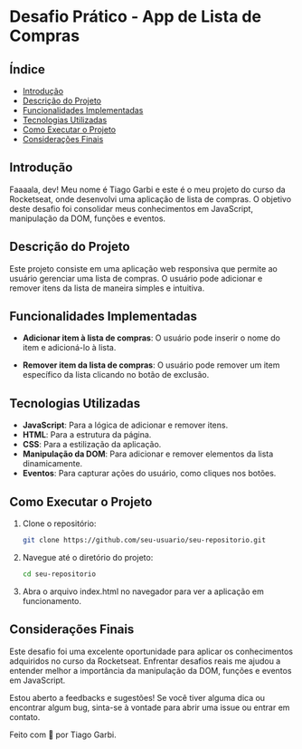 # Desafio Prático - App de Lista de Compras

## Índice

- [Introdução](#introdução)
- [Descrição do Projeto](#descrição-do-projeto)
- [Funcionalidades Implementadas](#funcionalidades-implementadas)
- [Tecnologias Utilizadas](#tecnologias-utilizadas)
- [Como Executar o Projeto](#como-executar-o-projeto)
- [Considerações Finais](#considerações-finais)

## Introdução

Faaaala, dev! Meu nome é Tiago Garbi e este é o meu projeto do curso da Rocketseat, onde desenvolvi uma aplicação de lista de compras. O objetivo deste desafio foi consolidar meus conhecimentos em JavaScript, manipulação da DOM, funções e eventos.

## Descrição do Projeto

Este projeto consiste em uma aplicação web responsiva que permite ao usuário gerenciar uma lista de compras. O usuário pode adicionar e remover itens da lista de maneira simples e intuitiva.

## Funcionalidades Implementadas

- **Adicionar item à lista de compras**: O usuário pode inserir o nome do item e adicioná-lo à lista.

- **Remover item da lista de compras**: O usuário pode remover um item específico da lista clicando no botão de exclusão.

## Tecnologias Utilizadas

- **JavaScript**: Para a lógica de adicionar e remover itens.
- **HTML**: Para a estrutura da página.
- **CSS**: Para a estilização da aplicação.
- **Manipulação da DOM**: Para adicionar e remover elementos da lista dinamicamente.
- **Eventos**: Para capturar ações do usuário, como cliques nos botões.

## Como Executar o Projeto

1. Clone o repositório:
   ```sh
   git clone https://github.com/seu-usuario/seu-repositorio.git
    ```
2. Navegue até o diretório do projeto:
   ```sh
   cd seu-repositorio
    ```

3. Abra o arquivo index.html no navegador para ver a aplicação em funcionamento.

## Considerações Finais

Este desafio foi uma excelente oportunidade para aplicar os conhecimentos adquiridos no curso da Rocketseat. Enfrentar desafios reais me ajudou a entender melhor a importância da manipulação da DOM, funções e eventos em JavaScript.

Estou aberto a feedbacks e sugestões! Se você tiver alguma dica ou encontrar algum bug, sinta-se à vontade para abrir uma issue ou entrar em contato.



Feito com 💜 por Tiago Garbi.

